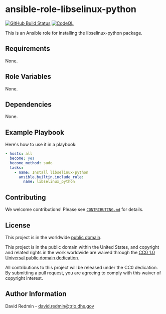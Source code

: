 # ansible-role-libselinux-python #

[![GitHub Build Status](https://github.com/cisagov/ansible-role-libselinux-python/workflows/build/badge.svg)](https://github.com/cisagov/ansible-role-libselinux-python/actions)
[![CodeQL](https://github.com/cisagov/ansible-role-libselinux-python/workflows/CodeQL/badge.svg)](https://github.com/cisagov/ansible-role-libselinux-python/actions/workflows/codeql-analysis.yml)

This is an Ansible role for installing the libselinux-python package.

## Requirements ##

None.

## Role Variables ##

None.

<!--
| Variable | Description | Default | Required |
|----------|-------------|---------|----------|
| optional_variable | Describe its purpose. | `default_value` | No |
| required_variable | Describe its purpose. | n/a | Yes |
-->

## Dependencies ##

None.

## Example Playbook ##

Here's how to use it in a playbook:

```yaml
- hosts: all
  become: yes
  become_method: sudo
  tasks:
    - name: Install libselinux-python
      ansible.builtin.include_role:
        name: libselinux_python
```

## Contributing ##

We welcome contributions!  Please see [`CONTRIBUTING.md`](CONTRIBUTING.md) for
details.

## License ##

This project is in the worldwide [public domain](LICENSE).

This project is in the public domain within the United States, and
copyright and related rights in the work worldwide are waived through
the [CC0 1.0 Universal public domain
dedication](https://creativecommons.org/publicdomain/zero/1.0/).

All contributions to this project will be released under the CC0
dedication. By submitting a pull request, you are agreeing to comply
with this waiver of copyright interest.

## Author Information ##

David Redmin - <david.redmin@trio.dhs.gov>
